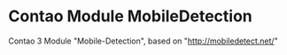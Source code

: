 Contao Module MobileDetection
=============================

Contao 3 Module "Mobile-Detection", based on "http://mobiledetect.net/"
